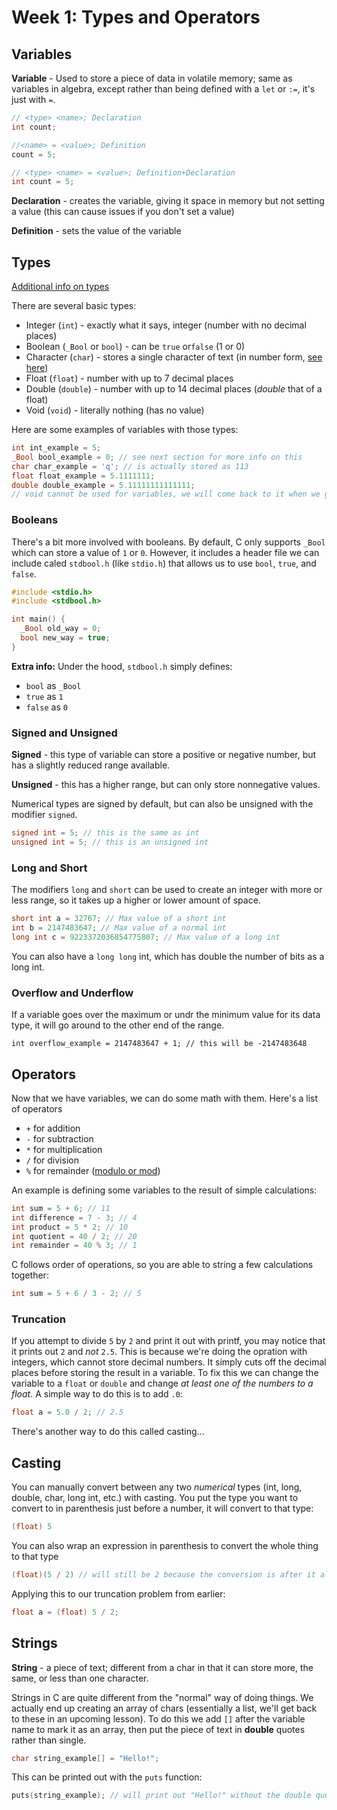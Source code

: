 # Week 1: Types and Operators

## Variables

**Variable** - Used to store a piece of data in volatile memory; same as variables in algebra, except rather than being defined with a `let` or `:=`, it's just with `=`.

```c
// <type> <name>; Declaration
int count;

//<name> = <value>; Definition
count = 5;

// <type> <name> = <value>; Definition+Declaration
int count = 5;
```

**Declaration** - creates the variable, giving it space in memory but not setting a value (this can cause issues if you don't set a value)

**Definition** - sets the value of the variable

## Types

[Additional info on types](https://www.geeksforgeeks.org/data-types-in-c/)

There are several basic types:
* Integer (`int`) - exactly what it says, integer (number with no decimal places)
* Boolean (`_Bool` or `bool`) - can be `true` or`false` (1 or 0)
* Character (`char`) - stores a single character of text (in number form, [see here](https://en.wikipedia.org/wiki/ASCII))
* Float (`float`) - number with up to 7 decimal places
* Double (`double`) - number with up to 14 decimal places (*double* that of a float)
* Void (`void`) - literally nothing (has no value)

Here are some examples of variables with those types:
```c
int int_example = 5;
_Bool bool_example = 0; // see next section for more info on this
char char_example = 'q'; // is actually stored as 113
float float_example = 5.1111111;
double double_example = 5.11111111111111;
// void cannot be used for variables, we will come back to it when we get to functions
```

### Booleans

There's a bit more involved with booleans. By default, C only supports `_Bool` which can store a value of `1` or `0`. However, it includes a header file we can include caled `stdbool.h` (like `stdio.h`) that allows us to use `bool`, `true`, and `false`.

```c
#include <stdio.h>
#include <stdbool.h>

int main() {
  _Bool old_way = 0;
  bool new_way = true;
}
```

**Extra info:** Under the hood, `stdbool.h` simply defines:
* `bool` as `_Bool`
* `true` as `1`
* `false` as `0`

### Signed and Unsigned

**Signed** - this type of variable can store a positive or negative number, but has a slightly reduced range available.

**Unsigned** - this has a higher range, but can only store nonnegative values.

Numerical types are signed by default, but can also be unsigned with the modifier `signed`.

```c
signed int = 5; // this is the same as int
unsigned int = 5; // this is an unsigned int
```

### Long and Short

The modifiers `long` and `short` can be used to create an integer with more or less range, so it takes up a higher or lower amount of space.

```c
short int a = 32767; // Max value of a short int
int b = 2147483647; // Max value of a normal int
long int c = 9223372036854775807; // Max value of a long int
```

You can also have a `long long` int, which has double the number of bits as a long int.

### Overflow and Underflow

If a variable goes over the maximum or undr the  minimum value for its data type, it will go around to the other end of the range.

```
int overflow_example = 2147483647 + 1; // this will be -2147483648
```

## Operators

Now that we have variables, we can do some math with them. Here's a list of operators
* `+` for addition
* `-` for subtraction
* `*` for multiplication
* `/` for division
* `%` for remainder ([modulo or mod](https://en.wikipedia.org/wiki/Modulo_operation))

An example is defining some variables to the result of simple calculations:
``` c
int sum = 5 + 6; // 11
int difference = 7 - 3; // 4
int product = 5 * 2; // 10
int quotient = 40 / 2; // 20
int remainder = 40 % 3; // 1
```

C follows order of operations, so you are able to string a few calculations together:
```c
int sum = 5 + 6 / 3 - 2; // 5
```

### Truncation

If you attempt to divide `5` by `2` and print it out with printf, you may notice that it prints out `2` and *not* `2.5`. This is because we're doing the opration with integers, which cannot store decimal numbers. It simply cuts off the decimal places before storing the result in a variable. To fix this we can change the variable to a  `float` or `double` and change *at least one of the numbers to a float*. A simple way to do this is to add `.0`:

```c
float a = 5.0 / 2; // 2.5
```

There's another way to do this called casting...

## Casting

You can manually convert between any two *numerical* types (int, long, double, char, long int, etc.) with casting. You put the type you want to convert to in parenthesis just before a number, it will convert to that type:

```c
(float) 5
```

You can also wrap an expression in parenthesis to convert the whole thing to that type

```c
(float)(5 / 2) // will still be 2 because the conversion is after it already completed the division operation
```

Applying this to our truncation problem from earlier:

```c
float a = (float) 5 / 2;
```

## Strings

**String** - a piece of text; different from a char in that it can store more, the same, or less than one character.

Strings in C are quite different from the "normal" way of doing things. We actually end up creating an array of chars (essentially a list, we'll get back to these in an upcoming lesson). To do this we add `[]` after the variable name to mark it as an array, then put the piece of text in **double** quotes rather than single.

```c
char string_example[] = "Hello!";
```

This can be printed out with the `puts` function:

```c
puts(string_example); // will print out "Hello!" without the double quotes
```
